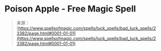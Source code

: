 <!--yml

category: 未分类

date: 2024-06-12 19:08:28

-->

# Poison Apple - Free Magic Spell

> 来源：[https://www.spellsofmagic.com/spells/luck_spells/bad_luck_spells/23382/page.html#0001-01-01](https://www.spellsofmagic.com/spells/luck_spells/bad_luck_spells/23382/page.html#0001-01-01)
